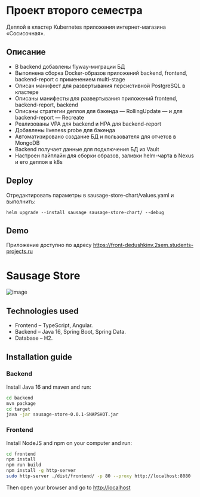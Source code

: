 # Проект второго семестра

Деплой в кластер Kubernetes приложения интернет-магазина «Сосисочная». 

## Описание

* В backend добавлены flyway-миграции БД
* Выполнена сборка Docker-образов приложений backend, frontend, backend-report с применением multi-stage
* Описан манифест для развертывания персистивной PostgreSQL в кластере
* Описаны манифесты для развертывания приложений frontend, backend-report, backend
* Описаны стратегии деплоя для бэкенда — RollingUpdate — и для backend-report — Recreate
* Реализованы VPA для backend и HPA для backend-report
* Добавлены liveness probe для бэкенда
* Автоматизировано создание БД и пользователя для отчетов в MongoDB
* Backend получает данные для подключения БД из Vault
* Настроен пайплайн для сборки образов, заливки helm-чарта в Nexus и его деплоя в k8s

## Deploy

Отредактировать параметры в sausage-store-chart/values.yaml и выполнить:

`helm upgrade --install sausage sausage-store-chart/ --debug`

## Demo

Приложение доступно по адресу https://front-dedushkinv.2sem.students-projects.ru

# Sausage Store

![image](https://user-images.githubusercontent.com/9394918/121517767-69db8a80-c9f8-11eb-835a-e98ca07fd995.png)


## Technologies used

* Frontend – TypeScript, Angular.
* Backend  – Java 16, Spring Boot, Spring Data.
* Database – H2.

## Installation guide
### Backend

Install Java 16 and maven and run:

```bash
cd backend
mvn package
cd target
java -jar sausage-store-0.0.1-SNAPSHOT.jar
```

### Frontend

Install NodeJS and npm on your computer and run:

```bash
cd frontend
npm install
npm run build
npm install -g http-server
sudo http-server ./dist/frontend/ -p 80 --proxy http://localhost:8080
```

Then open your browser and go to [http://localhost](http://localhost)
